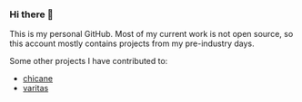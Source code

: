 ### Hi there 👋

This is my personal GitHub. Most of my current work is not open source, so this account mostly contains projects from my pre-industry days.

Some other projects I have contributed to:
- [chicane](https://cran.r-project.org/web/packages/chicane/index.html)
- [varitas](https://cran.r-project.org/web/packages/varitas/index.html)
